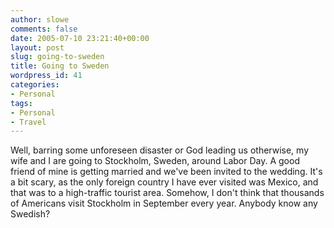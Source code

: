 ```yaml
---
author: slowe
comments: false
date: 2005-07-10 23:21:40+00:00
layout: post
slug: going-to-sweden
title: Going to Sweden
wordpress_id: 41
categories:
- Personal
tags:
- Personal
- Travel
---
```


Well, barring some unforeseen disaster or God leading us otherwise, my wife and I are going to Stockholm, Sweden, around Labor Day. A good friend of mine is getting married and we've been invited to the wedding. It's a bit scary, as the only foreign country I have ever visited was Mexico, and that was to a high-traffic tourist area. Somehow, I don't think that thousands of Americans visit Stockholm in September every year. Anybody know any Swedish?
